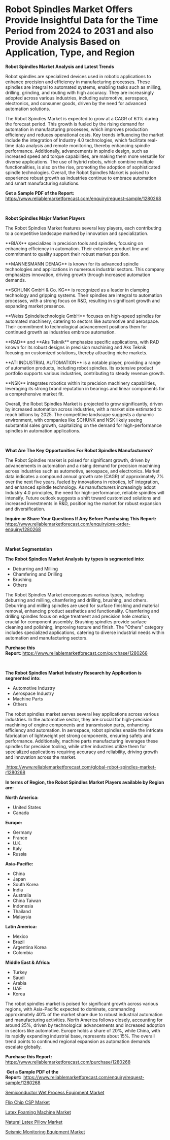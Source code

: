 <p><h1>Robot Spindles Market Offers Provide Insightful Data for the Time Period from 2024 to 2031 and also Provide Analysis Based on Application, Type, and Region</h1></p><p><strong>Robot Spindles Market Analysis and Latest Trends</strong></p>
<p><p>Robot spindles are specialized devices used in robotic applications to enhance precision and efficiency in manufacturing processes. These spindles are integral to automated systems, enabling tasks such as milling, drilling, grinding, and routing with high accuracy. They are increasingly adopted across various industries, including automotive, aerospace, electronics, and consumer goods, driven by the need for advanced automation solutions.</p><p>The Robot Spindles Market is expected to grow at a CAGR of 6.1% during the forecast period. This growth is fueled by the rising demand for automation in manufacturing processes, which improves production efficiency and reduces operational costs. Key trends influencing the market include the integration of Industry 4.0 technologies, which facilitate real-time data analysis and remote monitoring, thereby enhancing spindle performance. Additionally, advancements in spindle design, such as increased speed and torque capabilities, are making them more versatile for diverse applications. The use of hybrid robots, which combine multiple functionalities, is also on the rise, promoting the adoption of sophisticated spindle technologies. Overall, the Robot Spindles Market is poised to experience robust growth as industries continue to embrace automation and smart manufacturing solutions.</p></p>
<p><strong>Get a Sample PDF of the Report:&nbsp;</strong> <a href="https://www.reliablemarketforecast.com/enquiry/request-sample/1280268?utm_campaign=1170&utm_medium=2&utm_source=Github&utm_content=ia&utm_term=29092024&utm_id=robot-spindles">https://www.reliablemarketforecast.com/enquiry/request-sample/1280268</a></p>
<p>&nbsp;</p>
<p><strong>Robot Spindles Major Market Players</strong></p>
<p><p>The Robot Spindles Market features several key players, each contributing to a competitive landscape marked by innovation and specialization. </p><p>**BIAX** specializes in precision tools and spindles, focusing on enhancing efficiency in automation. Their extensive product line and commitment to quality support their robust market position.</p><p>**MANNESMANN DEMAG** is known for its advanced spindle technologies and applications in numerous industrial sectors. This company emphasizes innovation, driving growth through increased automation demands.</p><p>**SCHUNK GmbH & Co. KG** is recognized as a leader in clamping technology and gripping systems. Their spindles are integral to automation processes, with a strong focus on R&D, resulting in significant growth and expanding market presence.</p><p>**Weiss Spindeltechnologie GmbH** focuses on high-speed spindles for automated machinery, catering to sectors like automotive and aerospace. Their commitment to technological advancement positions them for continued growth as industries embrace automation.</p><p>**RAD** and **Aks Teknik** emphasize specific applications, with RAD known for its robust designs in precision machining and Aks Teknik focusing on customized solutions, thereby attracting niche markets.</p><p>**ATI INDUSTRIAL AUTOMATION** is a notable player, providing a range of automation products, including robot spindles. Its extensive product portfolio supports various industries, contributing to steady revenue growth.</p><p>**NSK** integrates robotics within its precision machinery capabilities, leveraging its strong brand reputation in bearings and linear components for a comprehensive market fit.</p><p>Overall, the Robot Spindles Market is projected to grow significantly, driven by increased automation across industries, with a market size estimated to reach billions by 2025. The competitive landscape suggests a dynamic environment, with companies like SCHUNK and NSK likely seeing substantial sales growth, capitalizing on the demand for high-performance spindles in automation applications.</p></p>
<p>&nbsp;</p>
<p><strong>What Are The Key Opportunities For Robot Spindles Manufacturers?</strong></p>
<p><p>The Robot Spindles market is poised for significant growth, driven by advancements in automation and a rising demand for precision machining across industries such as automotive, aerospace, and electronics. Market data indicates a compound annual growth rate (CAGR) of approximately 7% over the next five years, fueled by innovations in robotics, IoT integration, and enhanced spindle technology. As manufacturers increasingly adopt Industry 4.0 principles, the need for high-performance, reliable spindles will intensify. Future outlook suggests a shift toward customized solutions and increased investments in R&D, positioning the market for robust expansion and diversification.</p></p>
<p><strong>Inquire or Share Your Questions If Any Before Purchasing This Report:</strong> <a href="https://www.reliablemarketforecast.com/enquiry/pre-order-enquiry/1280268?utm_campaign=1170&utm_medium=2&utm_source=Github&utm_content=ia&utm_term=29092024&utm_id=robot-spindles">https://www.reliablemarketforecast.com/enquiry/pre-order-enquiry/1280268</a></p>
<p>&nbsp;</p>
<p><strong>Market Segmentation</strong></p>
<p><strong>The Robot Spindles Market Analysis by types is segmented into:</strong></p>
<p><ul><li>Deburring and Milling</li><li>Chamfering and Drilling</li><li>Brushing</li><li>Others</li></ul></p>
<p><p>The Robot Spindles Market encompasses various types, including deburring and milling, chamfering and drilling, brushing, and others. Deburring and milling spindles are used for surface finishing and material removal, enhancing product aesthetics and functionality. Chamfering and drilling spindles focus on edge treatment and precision hole creation, crucial for component assembly. Brushing spindles provide surface cleaning and polishing, improving texture and finish. The "Others" category includes specialized applications, catering to diverse industrial needs within automation and manufacturing sectors.</p></p>
<p><strong>Purchase this Report:&nbsp;</strong><a href="https://www.reliablemarketforecast.com/purchase/1280268?utm_campaign=1170&utm_medium=2&utm_source=Github&utm_content=ia&utm_term=29092024&utm_id=robot-spindles">https://www.reliablemarketforecast.com/purchase/1280268</a></p>
<p>&nbsp;</p>
<p><strong>The Robot Spindles Market Industry Research by Application is segmented into:</strong></p>
<p><ul><li>Automotive Industry</li><li>Aerospace Industry</li><li>Machine Parts</li><li>Others</li></ul></p>
<p><p>The robot spindles market serves several key applications across various industries. In the automotive sector, they are crucial for high-precision machining of engine components and transmission parts, enhancing efficiency and automation. In aerospace, robot spindles enable the intricate fabrication of lightweight yet strong components, ensuring safety and performance. Additionally, machine parts manufacturing leverages these spindles for precision tooling, while other industries utilize them for specialized applications requiring accuracy and reliability, driving growth and innovation across the market.</p></p>
<p><a href="https://www.reliablemarketforecast.com/global-robot-spindles-market-r1280268?utm_campaign=1170&utm_medium=2&utm_source=Github&utm_content=ia&utm_term=29092024&utm_id=robot-spindles">&nbsp;https://www.reliablemarketforecast.com/global-robot-spindles-market-r1280268</a></p>
<p><strong>In terms of Region, the Robot Spindles Market Players available by Region are:</strong></p>
<p>
    <p> <strong> North America: </strong>
        <ul>
            <li>United States</li>
            <li>Canada</li>
        </ul>
        </p> 
    <p> <strong> Europe: </strong>
        <ul>
            <li>Germany</li>
            <li>France</li>
            <li>U.K.</li>
            <li>Italy</li>
            <li>Russia</li>
        </ul>
        </p> 
    <p> <strong> Asia-Pacific: </strong>
        <ul>
            <li>China</li>
            <li>Japan</li>
            <li>South Korea</li>
            <li>India</li>
            <li>Australia</li>
            <li>China Taiwan</li>
            <li>Indonesia</li>
            <li>Thailand</li>
            <li>Malaysia</li>
        </ul>
        </p> 
    <p> <strong> Latin America: </strong>
        <ul>
            <li>Mexico</li>
            <li>Brazil</li>
            <li>Argentina Korea</li>
            <li>Colombia</li>
        </ul>
        </p> 
    <p> <strong> Middle East & Africa: </strong>
        <ul>
            <li>Turkey</li>
            <li>Saudi</li>
            <li>Arabia</li>
            <li>UAE</li>
            <li>Korea</li>
        </ul>
    </p>
    </p>
<p><p>The robot spindles market is poised for significant growth across various regions, with Asia-Pacific expected to dominate, commanding approximately 40% of the market share due to robust industrial automation and manufacturing activities. North America follows closely, accounting for around 25%, driven by technological advancements and increased adoption in sectors like automotive. Europe holds a share of 20%, while China, with its rapidly expanding industrial base, represents about 15%. The overall trend points to continued regional expansion as automation demands escalate globally.</p></p>
<p><strong>Purchase this Report: </strong><a href="https://www.reliablemarketforecast.com/purchase/1280268?utm_campaign=1170&utm_medium=2&utm_source=Github&utm_content=ia&utm_term=29092024&utm_id=robot-spindles">https://www.reliablemarketforecast.com/purchase/1280268</a></p>
<p>&nbsp;<strong>Get a Sample PDF of the Report:&nbsp;&nbsp;</strong><a href="https://www.reliablemarketforecast.com/enquiry/request-sample/1280268?utm_campaign=1170&utm_medium=2&utm_source=Github&utm_content=ia&utm_term=29092024&utm_id=robot-spindles">https://www.reliablemarketforecast.com/enquiry/request-sample/1280268</a></p>
<p><strong></strong></p>
<p><p><a href="https://issuu.com/reportprime-2/docs/semiconductor-wet-process-equipment_e4f4e8c3d9f928?utm_campaign=1170&utm_medium=2&utm_source=Github&utm_content=ia&utm_term=29092024&utm_id=robot-spindles">Semiconductor Wet Process Equipment Market</a></p><p><a href="https://issuu.com/reportprime-2/docs/flip-chip-csp-market-size-2030.pptx_1fb9e69f5b7438?utm_campaign=1170&utm_medium=2&utm_source=Github&utm_content=ia&utm_term=29092024&utm_id=robot-spindles">Flip Chip CSP Market</a></p><p><a href="https://www.linkedin.com/pulse/latex-foaming-machine-industry-sector-new-technologies-market-cqsme?utm_campaign=1170&utm_medium=2&utm_source=Github&utm_content=ia&utm_term=29092024&utm_id=robot-spindles">Latex Foaming Machine Market</a></p><p><a href="https://www.linkedin.com/pulse/natural-latex-pillow-market-research-report-forecast-growth-8ccpc?utm_campaign=1170&utm_medium=2&utm_source=Github&utm_content=ia&utm_term=29092024&utm_id=robot-spindles">Natural Latex Pillow Market</a></p><p><a href="https://www.linkedin.com/pulse/seismic-monitoring-equipment-market-overview-regional-ti0xe?utm_campaign=1170&utm_medium=2&utm_source=Github&utm_content=ia&utm_term=29092024&utm_id=robot-spindles">Seismic Monitoring Equipment Market</a></p></p>